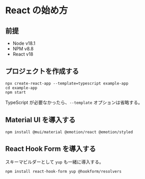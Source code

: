 # React の始め方

## 前提

- Node v18.1
- NPM v8.8
- React v18

## プロジェクトを作成する

    npx create-react-app --template=typescript example-app
    cd example-app
    npm start

TypeScript が必要なかったら、`--template` オプションは省略する。

## Material UI を導入する

    npm install @mui/material @emotion/react @emotion/styled

## React Hook Form を導入する

スキーマビルダーとして `yup` も一緒に導入する。

    npm install react-hook-form yup @hookform/resolvers
